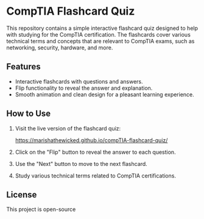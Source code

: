 # CompTIA Flashcard Quiz

This repository contains a simple interactive flashcard quiz designed to help with studying for the CompTIA certification. The flashcards cover various technical terms and concepts that are relevant to CompTIA exams, such as networking, security, hardware, and more.

## Features
- Interactive flashcards with questions and answers.
- Flip functionality to reveal the answer and explanation.
- Smooth animation and clean design for a pleasant learning experience.

## How to Use

1. Visit the live version of the flashcard quiz:
   
   https://marishathewicked.github.io/compTIA-flashcard-quiz/

3. Click on the "Flip" button to reveal the answer to each question.

4. Use the "Next" button to move to the next flashcard.

5. Study various technical terms related to CompTIA certifications.

## License

This project is open-source
